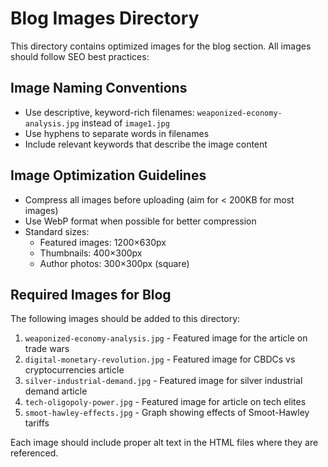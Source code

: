 # Blog Images Directory

This directory contains optimized images for the blog section. All images should follow SEO best practices:

## Image Naming Conventions
- Use descriptive, keyword-rich filenames: `weaponized-economy-analysis.jpg` instead of `image1.jpg`
- Use hyphens to separate words in filenames
- Include relevant keywords that describe the image content

## Image Optimization Guidelines
- Compress all images before uploading (aim for < 200KB for most images)
- Use WebP format when possible for better compression
- Standard sizes:
  - Featured images: 1200×630px
  - Thumbnails: 400×300px
  - Author photos: 300×300px (square)

## Required Images for Blog
The following images should be added to this directory:

1. `weaponized-economy-analysis.jpg` - Featured image for the article on trade wars
2. `digital-monetary-revolution.jpg` - Featured image for CBDCs vs cryptocurrencies article
3. `silver-industrial-demand.jpg` - Featured image for silver industrial demand article
4. `tech-oligopoly-power.jpg` - Featured image for article on tech elites
5. `smoot-hawley-effects.jpg` - Graph showing effects of Smoot-Hawley tariffs

Each image should include proper alt text in the HTML files where they are referenced.
